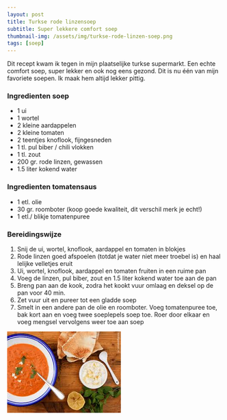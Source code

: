 ```yaml
---
layout: post
title: Turkse rode linzensoep
subtitle: Super lekkere comfort soep
thumbnail-img: /assets/img/turkse-rode-linzen-soep.png
tags: [soep]
---
```


Dit recept kwam ik tegen in mijn plaatselijke turkse supermarkt. Een echte comfort soep, super lekker en ook nog eens gezond.
Dit is nu één van mijn favoriete soepen. Ik maak hem altijd lekker pittig.

### Ingredienten soep

- 1 ui
- 1 wortel
- 2 kleine aardappelen
- 2 kleine tomaten
- 2 teentjes knoflook, fijngesneden
- 1 tl. pul biber / chili vlokken
- 1 tl. zout
- 200 gr. rode linzen, gewassen
- 1.5 liter kokend water

### Ingredienten tomatensaus

- 1 etl. olie
- 30 gr. roomboter (koop goede kwaliteit, dit verschil merk je echt!)
- 1 etl./ blikje tomatenpuree

### Bereidingswijze

1. Snij de ui, wortel, knoflook, aardappel en tomaten in blokjes
2. Rode linzen goed afspoelen (totdat je water niet meer troebel is) en haal lelijke velletjes eruit
3. Ui, wortel, knoflook, aardappel en tomaten fruiten in een ruime pan
4. Voeg de linzen, pul biber, zout en 1.5 liter kokend water toe aan de pan
5. Breng pan aan de kook, zodra het kookt vuur omlaag en deksel op de pan voor 40 min.
6. Zet vuur uit en pureer tot een gladde soep
7. Smelt in een andere pan de olie en roomboter. Voeg tomatenpuree toe, bak kort aan en voeg twee soeplepels soep toe. Roer door elkaar en voeg mengsel vervolgens weer toe aan soep

![Turkse rode linzen soep](/assets/img/turkse-rode-linzen-soep.png)
